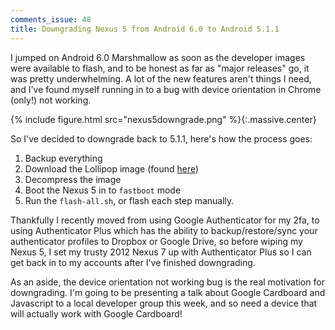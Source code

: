 ```yaml
---
comments_issue: 48
title: Downgrading Nexus 5 from Android 6.0 to Android 5.1.1
---
```


I jumped on Android 6.0 Marshmallow as soon as the developer images were available to flash, and to be honest as far as "major releases" go, it was pretty underwhelming. A lot of the new features aren't things I need, and I've found myself running in to a bug with device orientation in Chrome (only!) not working.

<!-- more -->

{% include figure.html src="nexus5downgrade.png" %}{:.massive.center}

So I've decided to downgrade back to 5.1.1, here's how the process goes:

1. Backup everything
2. Download the Lollipop image (found [here](https://developers.google.com/android/nexus/images?hl=en#hammerhead))
3. Decompress the image
4. Boot the Nexus 5 in to `fastboot` mode
4. Run the `flash-all.sh`, or flash each step manually.

Thankfully I recently moved from using Google Authenticator for my 2fa, to using Authenticator Plus which has the ability to backup/restore/sync your authenticator profiles to Dropbox or Google Drive, so before wiping my Nexus 5, I set my trusty 2012 Nexus 7 up with Authenticator Plus so I can get back in to my accounts after I've finished downgrading.

As an aside, the device orientation not working bug is the real motivation for downgrading. I'm going to be presenting a talk about Google Cardboard and Javascript to a local developer group this week, and so need a device that will actually work with Google Cardboard!
